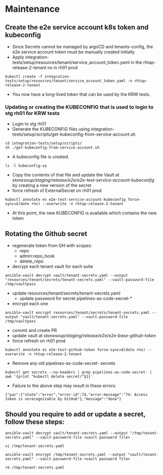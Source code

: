 # Maintenance

## Create the e2e service account k8s token and kubeconfig

  * Since Secrets cannot be managed by argoCD and tenants-config, the e2e service account token must be manually created initially
  * Apply integration-tests/setup/resources/tenant/service_account_token.yaml in the rhtap-release-2-tenant ns in rh01 prod

```shell
kubectl create -f integration-tests/setup/resources/tenant/service_account_token.yaml -n rhtap-release-2-tenant
```
  * You now have a long-lived token that can be used by the KRW tests.

### Updating or creating the KUBECONFIG that is used to login to stg rh01 for KRW tests

  * Login to stg rh01
  * Generate the KUBECONFIG files using integration-tests/setup/scripts/get-kubeconfig-from-service-account.sh

```shell
cd integration-tests/setup/scripts/
sh ./get-kubeconfig-from-service-account.sh
```

  * A kubeconfig file is created.

```shell
ls -l kubeconfig-sa
```

  * Copy the contents of that file and update the Vault at _stonesoup/staging/release/e2e/e2e-test-service-account-kubeconfig_ by creating a new version of the secret
  * force refresh of ExternalSecret on rh01 prod

```shell
kubectl annotate es e2e-test-service-account-kubeconfig force-sync=$(date +%s) --overwrite -n rhtap-release-2-tenant
```

  * At this point, the new KUBECONFIG is available which contains the new token

## Rotating the Github secret
  * regenerate token from GH with scopes:
    * repo
    * admin:repo_hook
    * delete_repo
  * decrypt each tenant vault for each suite
```shell
ansible-vault decrypt vault/tenant-secrets.yaml --output "resources/tenant/secrets/tenant-secrets.yaml" --vault-password-file /tmp/vaultpass
```
  * update resources/tenant/secrets/tenant-secrets.yaml
    * update password for secret pipelines-as-code-secret-*
  * encrypt each one
```shell
ansible-vault encrypt resources/tenant/secrets/tenant-secrets.yaml --output "vault/tenant-secrets.yaml" --vault-password-file /tmp/vaultpass
```
  * commit and create PR
  * update vault at _stonesoup/staging/release/e2e/e2e-base-github-token_
  * force refresh on rh01 prod
```shell
kubectl annotate es e2e-test-github-token force-sync=$(date +%s) --overwrite -n rhtap-release-2-tenant
```
  * Remove any old pipelines-as-code-secret- secrets
```
kubectl get secrets --no-headers | grep pipelines-as-code-secret- | awk '{print "kubectl delete secret/"$1}'
```
  * Failure to the above step may result in these errors:
```
{"pac":{"state":"error","error-id":74,"error-message":"74: Access token is unrecognizable by GitHub"},"message":"done"}
```
## Should you require to add or update a secret, follow these steps:
```shell
ansible-vault decrypt vault/tenant-secrets.yaml --output "/tmp/tenant-secrets.yaml" --vault-password-file <vault password file>
```

```shell
vi /tmp/tenant-secrets.yaml
```

```shell
ansible-vault encrypt /tmp/tenant-secrets.yaml --output "vault/tenant-secrets.yaml" --vault-password-file <vault password file>
```

```shell
rm /tmp/tenant-secrets.yaml
```
